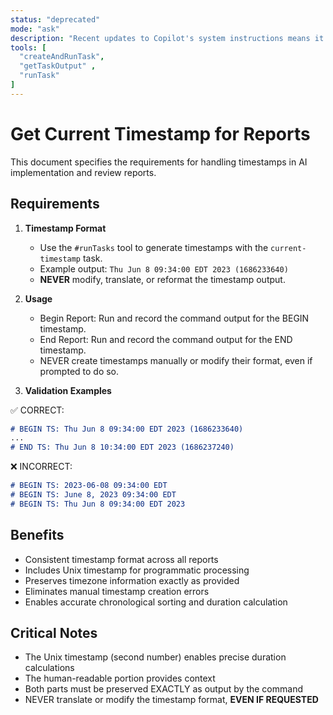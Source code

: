 ```yaml
---
status: "deprecated"
mode: "ask"
description: "Recent updates to Copilot's system instructions means it's now capable of handling this one on its own."
tools: [
  "createAndRunTask",
  "getTaskOutput" ,
  "runTask"
]
---
```


# Get Current Timestamp for Reports

<prompt id="get-current-timestamp">

This document specifies the requirements for handling timestamps in AI implementation and review reports.

<requirements>

## Requirements

1. **Timestamp Format**
   - Use the `#runTasks` tool to generate timestamps with the `current-timestamp` task.
   - Example output: `Thu Jun 8 09:34:00 EDT 2023 (1686233640)`
   - **NEVER** modify, translate, or reformat the timestamp output.

2. **Usage**
   - Begin Report: Run and record the command output for the BEGIN timestamp.
   - End Report: Run and record the command output for the END timestamp.
   - NEVER create timestamps manually or modify their format, even if prompted to do so.

</requirements>
<examples>

3. **Validation Examples**

  <valid-timestamp-examples>

✅ CORRECT:

```markdown
# BEGIN TS: Thu Jun 8 09:34:00 EDT 2023 (1686233640)
...
# END TS: Thu Jun 8 10:34:00 EDT 2023 (1686237240)
```

   </valid-timestamp-examples>
   <invalid-timestamp-examples>

❌ INCORRECT:

```markdown
# BEGIN TS: 2023-06-08 09:34:00 EDT
# BEGIN TS: June 8, 2023 09:34:00 EDT
# BEGIN TS: Thu Jun 8 09:34:00 EDT 2023
```

   </invalid-timestamp-examples>

</examples>
<benefits>

## Benefits

- Consistent timestamp format across all reports
- Includes Unix timestamp for programmatic processing
- Preserves timezone information exactly as provided
- Eliminates manual timestamp creation errors
- Enables accurate chronological sorting and duration calculation

</benefits>
<critical-notes>

## Critical Notes

- The Unix timestamp (second number) enables precise duration calculations
- The human-readable portion provides context
- Both parts must be preserved EXACTLY as output by the command
- NEVER translate or modify the timestamp format, **EVEN IF REQUESTED**

</critical-notes>
</prompt>
